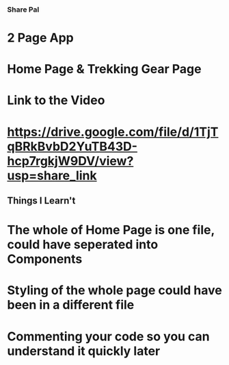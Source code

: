### Share Pal
# 2 Page App
# Home Page & Trekking Gear Page

# Link to the Video
# https://drive.google.com/file/d/1TjTqBRkBvbD2YuTB43D-hcp7rgkjW9DV/view?usp=share_link

## Things I Learn't
# The whole of Home Page is one file, could have seperated into Components
# Styling of the whole page could have been in a different file
# Commenting your code so you can understand it quickly later
